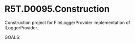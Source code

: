 # R5T.D0095.Construction
Construction project for FileLoggerProvider implementation of ILoggerProvider..

GOALS:
